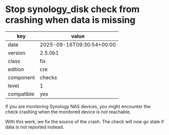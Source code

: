 [//]: # (werk v2)
# Stop synology_disk check from crashing when data is missing

key        | value
---------- | ---
date       | 2025-09-16T09:30:54+00:00
version    | 2.5.0b1
class      | fix
edition    | cre
component  | checks
level      | 1
compatible | yes

If you are monitoring Synology NAS devices, you might encounter the
check crashing when the monitored device is not reachable.

With this werk, we fix the source of the crash. The check will now go
stale if data is not reported instead.
